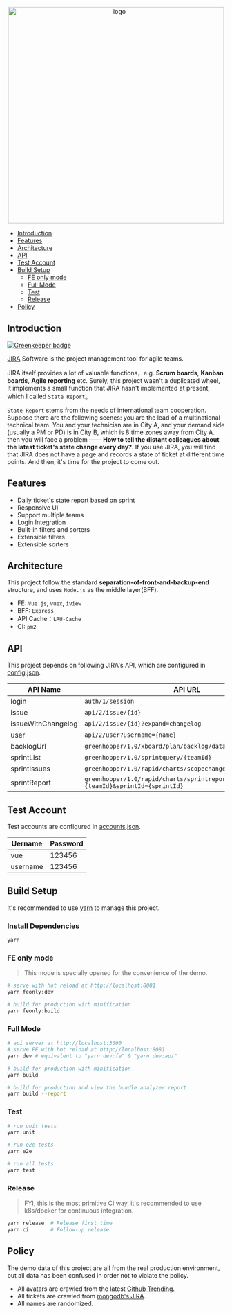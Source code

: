 <p align="center">
  <a href="https://jira.ulivz.com/" target="_blank">
    <img width="500" src="https://raw.githubusercontent.com/ulivz/jira/master/static/assets/images/jira.jpg" alt="logo">
  </a>
</p>

* [Introduction](#introduction)
* [Features](#features)
* [Architecture](#architecture)
* [API](#api)
* [Test Account](#test-account)
* [Build Setup](#build-setup)
  + [FE only mode](#fe-only-mode)
  + [Full Mode](#full-mode)
  + [Test](#test)
  + [Release](#release)
* [Policy](#policy)

## Introduction

[![Greenkeeper badge](https://badges.greenkeeper.io/ulivz/jira.svg)](https://greenkeeper.io/)

[JIRA](https://www.atlassian.com/software/jira) Software is the project management tool for agile teams.

JIRA itself provides a lot of valuable functions，e.g. **Scrum boards**, **Kanban boards**, **Agile reporting** etc. Surely, this project wasn't a duplicated wheel, It implements a small function that JIRA hasn't implemented at present, which I called `State Report`。

`State Report` stems from the needs of international team cooperation. Suppose there are the following scenes: you are the lead of a multinational technical team. You and your technician are in City A, and your demand side (usually a PM or PD) is in City B, which is 8 time zones away from City A. then you will face a problem —— **How to tell the distant colleagues about the latest ticket's state change every day?**. If you use JIRA, you will find that JIRA does not have a page and records a state of ticket at different time points. And then, it's time for the project to come out.

## Features

- Daily ticket's state report based on sprint
- Responsive UI
- Support multiple teams
- Login Integration
- Built-in filters and sorters 
- Extensible filters
- Extensible sorters

## Architecture

This project follow the standard **separation-of-front-and-backup-end** structure, and uses `Node.js` as the middle layer(BFF).

- FE: `Vue.js`, `vuex`, `iview`
- BFF: `Express`
- API Cache：`LRU-Cache`
- CI: `pm2`

## API

This project depends on following JIRA's API, which are configured in [config.json](https://github.com/ulivz/jira/blob/master/api/config/config.json).

API Name | API URL
---|---
login | `auth/1/session`
issue | `api/2/issue/{id}`
issueWithChangelog | `api/2/issue/{id}?expand=changelog`
user | `api/2/user?username={name}`
backlogUrl | `greenhopper/1.0/xboard/plan/backlog/data.json`
sprintList | `greenhopper/1.0/sprintquery/{teamId}`
sprintIssues | `greenhopper/1.0/rapid/charts/scopechangeburndownchart.json`
sprintReport | `greenhopper/1.0/rapid/charts/sprintreport?rapidViewId={teamId}&sprintId={sprintId}`

## Test Account

Test accounts are configured in [accounts.json](https://github.com/ulivz/jira/blob/master/api/mock/accounts.json).

Uername | Password
---|---
vue | 123456
username | 123456

## Build Setup

It's recommended to use [yarn](https://github.com/yarnpkg/yarn) to manage this project.

### Install Dependencies

```bash
yarn
```

### FE only mode

> This mode is specially opened for the convenience of the demo.

```bash
# serve with hot reload at http://localhost:8081
yarn feonly:dev

# build for production with minification
yarn feonly:build
```

### Full Mode

```bash
# api server at http://localhost:3000
# serve FE with hot reload at http://localhost:8081
yarn dev # equivalent to "yarn dev:fe" & "yarn dev:api"

# build for production with minification
yarn build

# build for production and view the bundle analyzer report
yarn build --report
```

### Test

```bash
# run unit tests
yarn unit

# run e2e tests
yarn e2e

# run all tests
yarn test
```

### Release

> FYI, this is the most primitive CI way, it's recommended to use k8s/docker for continuous integration.

```bash
yarn release  # Release first time
yarn ci       # Follow-up release
```

## Policy

The demo data of this project are all from the real production environment, but all data has been confused in order not to violate the policy.

- All avatars are crawled from the latest [Github Trending](https://github.com/trending).
- All tickets are crawled from [mongodb's JIRA](https://jira.mongodb.org/secure/Dashboard.jspa).
- All names are randomized.

